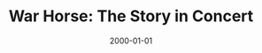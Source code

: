---
title: "War Horse: The Story in Concert"
image: "/projects/orchestral/WHIC/WHIC.jpg"
spotify: "https://open.spotify.com/album/2k2R4EDHXhpE0sivLFAcIL"
appleMusic: "https://music.apple.com/gb/album/war-horse-the-story-in-concert/1291458208"
amazon: "https://www.amazon.co.uk/music/player/albums/B0762VDB5H"
playerIdx: 11
date: 2000-01-01
---
